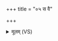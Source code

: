 +++
title = "०५ स वै"

+++
<details><summary>मूलम् (VS)</summary>

स वै दि॒वो᳡जा॑यत॒ तस्मा॒द्द्यौरधि॑ अजायत ॥
</details>